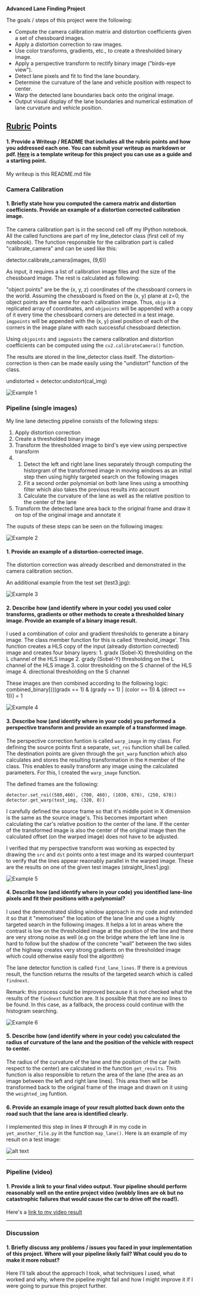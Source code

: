 **Advanced Lane Finding Project**

The goals / steps of this project were the following:

* Compute the camera calibration matrix and distortion coefficients given a set of chessboard images.
* Apply a distortion correction to raw images.
* Use color transforms, gradients, etc., to create a thresholded binary image.
* Apply a perspective transform to rectify binary image ("birds-eye view").
* Detect lane pixels and fit to find the lane boundary.
* Determine the curvature of the lane and vehicle position with respect to center.
* Warp the detected lane boundaries back onto the original image.
* Output visual display of the lane boundaries and numerical estimation of lane curvature and vehicle position.

[//]: # (Image References)

[image1]: ./examples/undistort_output.png "Undistorted"
[image2]: ./test_images/test1.jpg "Road Transformed"
[image3]: ./examples/binary_combo_example.jpg "Binary Example"
[image4]: ./examples/warped_straight_lines.jpg "Warp Example"
[image5]: ./examples/color_fit_lines.jpg "Fit Visual"
[image6]: ./examples/example_output.jpg "Output"
[video1]: ./project_video.mp4 "Video"

## [Rubric](https://review.udacity.com/#!/rubrics/571/view) Points

#### 1. Provide a Writeup / README that includes all the rubric points and how you addressed each one.  You can submit your writeup as markdown or pdf.  [Here](https://github.com/udacity/CarND-Advanced-Lane-Lines/blob/master/writeup_template.md) is a template writeup for this project you can use as a guide and a starting point.  

My writeup is this README.md file

### Camera Calibration

#### 1. Briefly state how you computed the camera matrix and distortion coefficients. Provide an example of a distortion corrected calibration image.

The camera calibration part is in the second cell off my IPython notebook. All the called functions are part of my line_detector class (first cell of my notebook). The function responsible for the calibration part is called "calibrate_camera" and can be used like this:

detector.calibrate_camera(images, (9,6))

As input, it requires a list of calibration image files and the size of the chessboard image. The rest is calculated as following:

"object points" are be the (x, y, z) coordinates of the chessboard corners in the world. Assuming the chessboard is fixed on the (x, y) plane at z=0, the object points are the same for each calibration image.  Thus, `objp` is a replicated array of coordinates, and `objpoints` will be appended with a copy of it every time the chessboard corners are detected in a test image.  `imgpoints` will be appended with the (x, y) pixel position of each of the corners in the image plane with each successful chessboard detection.  

Using `objpoints` and `imgpoints` the camera calibration and distortion coefficients can be computed using the `cv2.calibrateCamera()` function. 

The results are stored in the line_detector class itself. The distortion-correction is then can be made easily using the "undistort" function of the class.

undistorted = detector.undistort(cal_img)

![Example 1](writeup_images/undistorted.jpg)


### Pipeline (single images)

My line lane detecting pipeline consists of the following steps:

1. Apply distortion correction
2. Create a thresholded binary image
3. Transform the thresholded image to bird's eye view using perspective transform
4. 
    1. Detect the left and right lane lines separately through computing the historgram of the transformed image in moving windows as an initial step then using highly targeted search on the following images
    2. Fit a second order polynomial on both lane lines using a smoothing filter which also takes the previous results into account
    3. Calculate the curvature of the lane as well as the relative position to the center of the lane
5. Transform the detected lane area back to the original frame and draw it on top of the original image and annotate it 


The ouputs of these steps can be seen on the following images:

![Example 2](writeup_images/pipeline.jpg)


#### 1. Provide an example of a distortion-corrected image.

The distortion correction was already described and demonstrated in the camera calibration section. 

An additional example from the test set (test3.jpg):

![Example 3](writeup_images/undistorted2.jpg)

#### 2. Describe how (and identify where in your code) you used color transforms, gradients or other methods to create a thresholded binary image.  Provide an example of a binary image result.

I used a combination of color and gradient thresholds to generate a binary image. The class member function for this is called 'threshold_image'. This function creates a HLS copy of the input (already distortion corrected) image and creates four binary layers:
    1. gradx (Sobel-X) thresholding on the L channel of the HLS image
    2. grady (Sobel-Y) thresholding on the L channel of the HLS image
    3. color thresholding on the S channel of the HLS image 
    4. directional thresholding on the S channel
    
These images are then combined according to the following logic:
combined_binary[(((gradx == 1) & (grady == 1) | (color == 1)) & (direct == 1))] = 1

![Example 4](writeup_images/thresholding.jpg)

#### 3. Describe how (and identify where in your code) you performed a perspective transform and provide an example of a transformed image.

The perspective correction funtion is called `warp_image` in my class. For defining the source points first a separate, `set_roi` function shall be called. The destination points are given through the `get_warp` function which also calculates and stores the resulting transformation in the `M` member of the class. This enables to easily transform any image using the calculated parameters. For this, I created the `warp_image` function.

The defined frames are the following:

`detector.set_roi((580,460), (700, 460), (1030, 678), (250, 678))`
`detector.get_warp(test_img, (320, 0))`

I carefully defined the source frame so that it's middle point in X dimension is the same as the source image's. This becomes important when calculating the car's relative position to the center of the lane. If the center of the transformed image is also the center of the original image then the calculated offset (on the warped image) does not have to be adjusted.

I verified that my perspective transform was working as expected by drawing the `src` and `dst` points onto a test image and its warped counterpart to verify that the lines appear reaonably parallel in the warped image. These are the results on one of the given test images (straight_lines1.jpg):

![Example 5](writeup_images/warping.jpg)

#### 4. Describe how (and identify where in your code) you identified lane-line pixels and fit their positions with a polynomial?

I used the demonstrated sliding window approach in my code and extended it so that it "memorises" the location of the lane line and use a highly targeted search in the following images. It helps a lot in areas where the contrast is low on the thresholded image at the position of the line and there are very strong noise as well (e.g on the bridge where the left lane line is hard to follow but the shadow of the concrete "wall" between the two sides of the highway creates very strong gradients on the thresholded image which could otherwise easily fool the algorithm)

The lane detector function is called `find_lane_lines`. If there is a previous result, the function returns the results of the targeted search which is called `findnext`. 

Remark: this process could be improved because it is not checked what the results of the `findnext` function are. It is possible that there are no lines to be found. In this case, as a fallback, the process could continue with the histogram searching.

![Example 6](writeup_images/lane_lines.jpg)

#### 5. Describe how (and identify where in your code) you calculated the radius of curvature of the lane and the position of the vehicle with respect to center.

The radius of the curvature of the lane and the position of the car (with respect to the center) are calculated in the function `get_results`. This function is also responsible to return the area of the lane (the area as an image between the left and right lane lines). This area then will be transformed back to the original frame of the image and drawn on it using the `weighted_img` funtion.

#### 6. Provide an example image of your result plotted back down onto the road such that the lane area is identified clearly.

I implemented this step in lines # through # in my code in `yet_another_file.py` in the function `map_lane()`.  Here is an example of my result on a test image:

![alt text][image6]

---

### Pipeline (video)

#### 1. Provide a link to your final video output.  Your pipeline should perform reasonably well on the entire project video (wobbly lines are ok but no catastrophic failures that would cause the car to drive off the road!).

Here's a [link to my video result](./project_video.mp4)

---

### Discussion

#### 1. Briefly discuss any problems / issues you faced in your implementation of this project.  Where will your pipeline likely fail?  What could you do to make it more robust?

Here I'll talk about the approach I took, what techniques I used, what worked and why, where the pipeline might fail and how I might improve it if I were going to pursue this project further.  
